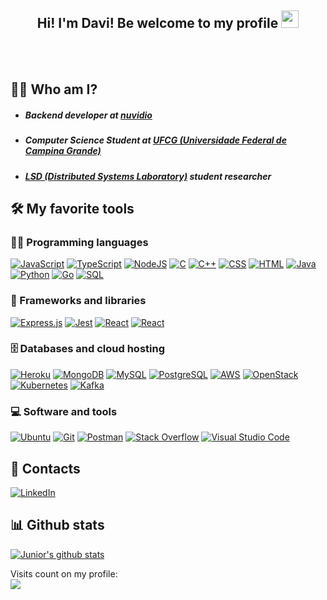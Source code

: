<h2 align="center">
  Hi! I'm Davi! Be welcome to my profile
  <img src="https://media.giphy.com/media/hvRJCLFzcasrR4ia7z/giphy.gif" width="28">
</h2>
</br>
</br>

## 👨‍💼 Who am I?

- ##### Backend developer at [nuvidio](https://nuvidio.com.br/)
- ##### Computer Science Student at [UFCG (Universidade Federal de Campina Grande)](https://portal.ufcg.edu.br/)
- ##### [LSD (Distributed Systems Laboratory)](https://www.lsd.ufcg.edu.br/#/) student researcher

## 🛠️ My favorite tools

### 👨‍💻 Programming languages

<p>
    <a href="https://github.com/Daviiap?tab=repositories&q=&type=&language=javascript"><img alt="JavaScript" src="https://img.shields.io/badge/JavaScript-F7DF1E.svg?logo=javascript&logoColor=black"></a>
    <a href="https://github.com/Daviiap?tab=repositories&q=&type=&language=typescript"><img alt="TypeScript" src="https://img.shields.io/badge/TypeScript-blue.svg?logo=typescript&logoColor=white"></a>
    <a href="https://github.com/Daviiap?tab=repositories&q=&type=&language=javascript"><img alt="NodeJS" src="https://img.shields.io/badge/Node.js-43853D.svg?logo=node.js&logoColor=white"></a>
    <a href="https://github.com/Daviiap?tab=repositories&q=&type=&language=c"><img alt="C" src="https://custom-icon-badges.herokuapp.com/badge/C-03599C.svg?logo=c-in-hexagon&logoColor=white"></a>
    <a href="https://github.com/Daviiap?tab=repositories&q=&type=&language=c++"><img alt="C++" src="https://custom-icon-badges.herokuapp.com/badge/C++-9C033A.svg?logo=cpp2&logoColor=white"></a>
    <a href="https://github.com/Daviiap?tab=repositories&q=&type=&language=css"><img alt="CSS" src="https://img.shields.io/badge/CSS-1572B6.svg?logo=css3&logoColor=white"></a>
    <a href="https://github.com/Daviiap?tab=repositories&q=&type=&language=html"><img alt="HTML" src="https://img.shields.io/badge/HTML-E34F26.svg?logo=html5&logoColor=white"></a>
    <a href="https://github.com/Daviiap?tab=repositories&q=&type=&language=java"><img alt="Java" src="https://img.shields.io/badge/Java-007396.svg?logo=java&logoColor=white"></a>
    <a href="https://github.com/Daviiap?tab=repositories&q=&type=&language=python"><img alt="Python" src="https://img.shields.io/badge/Python-14354C.svg?logo=python&logoColor=white"></a>
  <a href="https://github.com/Daviiap?tab=repositories&q=&type=&language=golang"><img alt="Go" src="https://img.shields.io/badge/Go-329da8.svg?logo=go&logoColor=white"></a>
    <a href="https://github.com/Daviiap?tab=repositories&q=&type=&language=sql"><img alt="SQL" src="https://img.shields.io/badge/SQL-025E8C.svg?logo=amazon-dynamodb&logoColor=white"></a>
</p>

### 🧰 Frameworks and libraries

<p>
    <a href="#"><img alt="Express.js" src="https://img.shields.io/badge/Express.js-404d59.svg?logo=express&logoColor=white"></a>
    <a href="#"><img alt="Jest" src="https://img.shields.io/badge/Jest-C21325.svg?logo=jest&logoColor=white"></a>
    <a href="#"><img alt="React" src="https://img.shields.io/badge/React-20232a.svg?logo=react&logoColor=%2361DAFB"></a>
    <a href="#"><img alt="React" src="https://img.shields.io/badge/SocketIo-20232a.svg?logo=socket.io&logoColor=white"></a>
</p>

### 🗄️ Databases and cloud hosting

<p>
    <a href="#"><img alt="Heroku" src="https://img.shields.io/badge/Heroku-430098.svg?logo=heroku&logoColor=white"></a>
    <a href="#"><img alt="MongoDB" src ="https://img.shields.io/badge/MongoDB-4ea94b.svg?logo=mongodb&logoColor=white"></a>
    <a href="#"><img alt="MySQL" src="https://img.shields.io/badge/MySQL-00f.svg?logo=mysql&logoColor=white"></a>
    <a href="#"><img alt="PostgreSQL" src ="https://img.shields.io/badge/PostgreSQL-316192.svg?logo=postgresql&logoColor=white"></a>
    <a href="#"><img alt="AWS" src ="https://img.shields.io/badge/aws-FF9D00.svg?logo=amazon&logoColor=white"></a>
    <a href="#"><img alt="OpenStack" src ="https://img.shields.io/badge/OpenStack-d1303e.svg?logo=openstack&logoColor=white"></a>
    <a href="#"><img alt="Kubernetes" src ="https://img.shields.io/badge/Kubernetes-288fbf.svg?logo=kubernetes&logoColor=white"></a>
    <a href="#"><img alt="Kafka" src ="https://img.shields.io/badge/Kafka-ffffff.svg?logo=apachekafka&logoColor=black"></a>
</p>

### 💻 Software and tools

<p>
    <a href="#"><img alt="Ubuntu" src="https://img.shields.io/badge/Ubuntu-fc9003.svg?logo=ubuntu&logoColor=white"></a>
    <a href="#"><img alt="Git" src="https://img.shields.io/badge/Git-F05033.svg?logo=git&logoColor=white"></a>
    <a href="#"><img alt="Postman" src="https://img.shields.io/badge/Postman-FF6C37?logo=postman&logoColor=white"></a>
    <a href="#"><img alt="Stack Overflow" src="https://img.shields.io/badge/-Stack%20Overflow-FE7A16?logo=stack-overflow&logoColor=white"></a>
    <a href="#"><img alt="Visual Studio Code" src="https://img.shields.io/badge/Visual%20Studio%20Code-0078d7.svg?logo=visual-studio-code&logoColor=white"></a>
</p>

## 👤 Contacts

<p>
    <a href="https://www.linkedin.com/in/davi-andrade-a0105618b/"><img alt="LinkedIn" src="https://img.shields.io/badge/LinkedIn-blue.svg?logo=linkedin&logoColor=white"></a>
  </p>

## 📊 Github stats

[![Junior's github stats](https://github-readme-stats.vercel.app/api?username=Daviiap&count_private=true&hide_border=true&bg_color=00000000&text_color=3498db)](https://github.com/anuraghazra/github-readme-stats)

<p align="left"> 
  Visits count on my profile: <br/>
  <img src="https://profile-counter.glitch.me/daviiap/count.svg">
</p>
